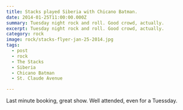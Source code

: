 ```yaml
---
title: Stacks played Siberia with Chicano Batman.
date: 2014-01-25T11:00:00.000Z
summary: Tuesday night rock and roll. Good crowd, actually.
excerpt: Tuesday night rock and roll. Good crowd, actually.
category: rock
image: rock/stacks-flyer-jan-25-2014.jpg
tags:
  - post 
  - rock
  - The Stacks
  - Siberia
  - Chicano Batman
  - St. Claude Avenue

---
```


Last minute booking, great show. Well attended, even for a Tuessday.
